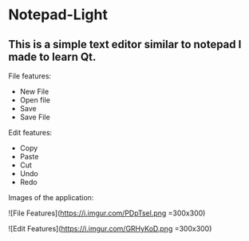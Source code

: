 # Notepad-Light
## This is a simple text editor similar to notepad I made to learn Qt.
File features:
* New File
* Open file
* Save
* Save File

Edit features:
* Copy
* Paste
* Cut
* Undo
* Redo

Images of the application:

![File Features](https://i.imgur.com/PDpTsel.png =300x300)

![Edit Features](https://i.imgur.com/GRHyKoD.png =300x300)

